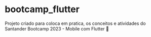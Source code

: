 # bootcamp_flutter

Projeto criado para coloca em pratica, os conceitos e atividades do Santander Bootcamp 2023 - Mobile com Flutter 📘
